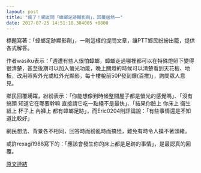 ```yaml
---
layout: post
title: "瘋了！網友問「蟑螂足跡顯影劑」，回覆居然⋯⋯"
date: 2017-07-25 14:51:18.384005 +0800
---
```


標題寫著：「蟑螂足跡顯影劑」，一則這樣的提問文章，讓PTT鄉民紛紛出籠，提供各式解答。

作者wasiku表示：「週遭有些人很怕蟑螂，蟑螂走過哪裡都可以在特殊燈照下變得很清楚，甚至後期可以加入螢光功能，晚上關燈的時候可以清楚看到天花板、地板，改用照紫外光或紅外光顯影，每十樓稅前50P發到爆(百推)」，詢問眾人意見。

鄉民回覆踴躍，紛紛表示：「你能想像到時候整間屋子都是螢光的感覺嗎」、「沒有搞頭 知道它在哪要幹嘛 直接請它吃一點絕不是最快」、「結果你臉上 你床上 衛生紙上 杯子上 內褲上 都有蟑螂足跡」，而Eric0204則評論說：「有些事情還是不知道比較好」

網民想法、背景各不相同，回答時而紛亂時而搞怪，難免有時令人摸不著頭緒。

或許rexagi1988寫下的：「應該會發生你的床上都是足跡的事情」，是最認真的回覆。

<a href = "https://www.ptt.cc/bbs/Gossiping/M.1500950297.A.CD0.html">原文連結</a>

